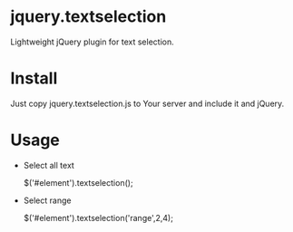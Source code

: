jquery.textselection
====================

Lightweight jQuery plugin for text selection.

# Install
Just copy jquery.textselection.js to Your server and include it and jQuery.

# Usage
- Select all text

    $('#element').textselection();

- Select range

	$('#element').textselection('range',2,4);